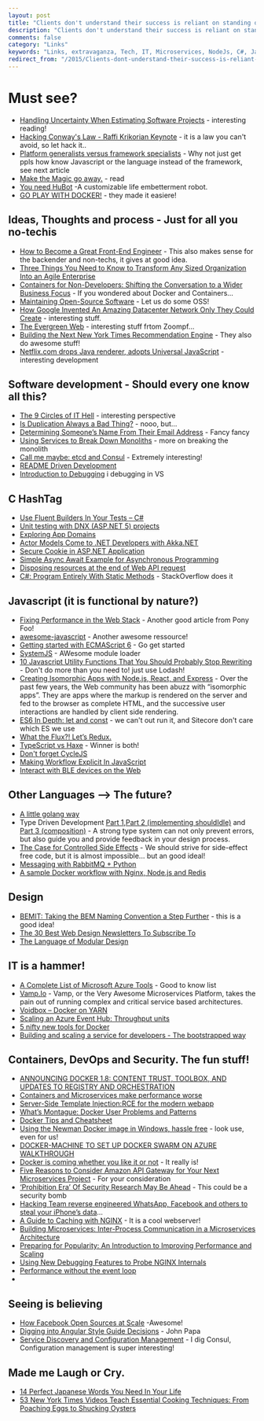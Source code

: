 ```yaml
---
layout: post
title: "Clients don't understand their success is reliant on standing out, not fitting in."
description: "Clients don't understand their success is reliant on standing out, not fitting in."
comments: false
category: "Links"
keywords: "Links, extravaganza, Tech, IT, Microservices, NodeJs, C#, Javascript, Solution architecture"
redirect_from: "/2015/Clients-dont-understand-their-success-is-reliant-on-standing-out-not-fitting-in/"
---
```

#  Must see? #
 * [Handling Uncertainty When Estimating Software Projects](https://www.lullabot.com/articles/handling-uncertainty-when-estimating-software-projects) - interesting reading!
 * [Hacking Conway's Law - Raffi Krikorian Keynote](https://www.youtube.com/watch?v=Lwdhw8aI8es&list=PL055Epbe6d5YhDchEvY3O4nIuSLYyrx7K&index=13) - it is a law you can't avoid, so let hack it..
 * [Platform generalists versus framework specialists](https://lostechies.com/jimmybogard/2015/08/11/platform-generalists-versus-framework-specialists/) - Why not just get ppls how know Javascript or the language instead of the framework, see next article
 * [Make the Magic go away.](http://blog.8thlight.com/uncle-bob/2015/08/06/let-the-magic-die.html) - read
 * [You need HuBot](  http://hubot.github.com) -A customizable life embetterment robot.
 * [GO PLAY WITH DOCKER!](https://www.docker.com/toolbox) - they made it easiere!


##  Ideas, Thoughts and process - Just for all you no-techis ##
 * [How to Become a Great Front-End Engineer](http://philipwalton.com/articles/how-to-become-a-great-front-end-engineer/) - This also makes sense for the backender and non-techs, it gives at good idea.
 * [Three Things You Need to Know to Transform Any Sized Organization Into an Agile Enterprise]( http://www.leadingagile.com/2015/08/three-things-you-need-to-know-to-transform-any-sized-organization-into-an-agile-enterprise-agile2015/)
 * [Containers for Non-Developers: Shifting the Conversation to a Wider Business Focus](http://thenewstack.io/containers-non-developers-shifting-conversation-wider-business-focus/) - If you wondered about Docker and Containers...
 * [Maintaining Open-Source Software](http://ponyfoo.com/articles/maintainable-oss) - Let us do some OSS!
 * [How Google Invented An Amazing Datacenter Network Only They Could Create](http://highscalability.com/blog/2015/8/10/how-google-invented-an-amazing-datacenter-network-only-they.html) - interesting stuff.
 * [The Evergreen Web](http://www.hanselman.com/blog/TheEvergreenWeb.aspx) - interesting stuff frtom Zoompf...
 * [Building the Next New York Times Recommendation Engine](http://open.blogs.nytimes.com/2015/08/11/building-the-next-new-york-times-recommendation-engine/?_r=0) - They also do awesome stuff!
 * [Netflix.com drops Java renderer, adopts Universal JavaScript](https://jaxenter.com/netflix-com-drops-java-renderer-adopts-universal-javascript-119529.html?utm_content=bufferefce3&utm_medium=social&utm_source=twitter.com&utm_campaign=buffer) - interesting development

##  Software development - Should every one know all this? ##
 * [The 9 Circles of IT Hell](http://blog.upwardsmotion.com/the-9-circles-of-it-hell/) - interesting perspective
 * [Is Duplication Always a Bad Thing?](http://www.ebaytechblog.com/2015/08/06/is-duplication-always-a-bad-thing/) - nooo, but...
 * [Determining Someone’s Name From Their Email Address](https://zoompf.com/blog/2015/08/determining-someones-name-from-their-email-address) - Fancy fancy
 * [Using Services to Break Down Monoliths](http://engineeringblog.yelp.com/2015/03/using-services-to-break-down-monoliths.html) - more on breaking the monolith
 * [Call me maybe: etcd and Consul](https://aphyr.com/posts/316-call-me-maybe-etcd-and-consul) - Extremely interesting!
 * [README Driven Development](http://ponyfoo.com/articles/readme-driven-development)
 * [Introduction to Debugging](http://blogs.msdn.com/b/visualstudio/archive/2015/08/11/introduction-to-debugging.aspx) i debugging in VS

 
##  **C HashTag** ##
 * [Use Fluent Builders In Your Tests – C#](http://www.cognim.co.uk/use-fluent-builders-in-your-tests/)
 * [Unit testing with DNX (ASP.NET 5) projects](http://blogs.msdn.com/b/webdev/archive/2015/08/06/unit-testing-with-dnx-asp-net-5-projects.aspx)
 * [Exploring App Domains](http://www.infragistics.com/community/blogs/codefusion/archive/2015/08/04/exploring-app-domains.aspx)
 * [Actor Models Come to .NET Developers with Akka.NET](http://dontcodetired.com/blog/post/Actor-Models-Come-to-NET-Developers-with-AkkaNET.aspx)
 * [Secure Cookie in ASP.NET Application](http://www.abhijainsblog.com/2015/08/secure-cookie-in-aspnet-application.html)
 * [Simple Async Await Example for Asynchronous Programming](http://www.microsoft.com/en-gb/developers/articles/week02aug15/simple-async-await-example-for-asynchronous-programming/)
 * [Disposing resources at the end of Web API request](http://www.strathweb.com/2015/08/disposing-resources-at-the-end-of-web-api-request/)
 * [C#: Program Entirely With Static Methods](http://mikehadlow.blogspot.co.uk/2015/08/c-program-entirely-with-static-methods.html) - StackOverflow does it

##  Javascript (it is functional by nature?) ##
 * [Fixing Performance in the Web Stack](http://ponyfoo.com/articles/fixing-web-performance) - Another good article from Pony Foo!
 * [awesome-javascript](https://github.com/sorrycc/awesome-javascript) - Another awesome ressource!
 * [Getting started with ECMAScript 6](http://www.2ality.com/2015/08/getting-started-es6.html) - Go get started
 * [SystemJS](https://github.com/systemjs/systemjs?) - AWesome module loader
 * [10 Javascript Utility Functions That You Should Probably Stop Rewriting](http://colintoh.com/blog/lodash-10-javascript-utility-functions-stop-rewriting) - Don't do more than you need to! just use Lodash!
 * [Creating Isomorphic Apps with Node.js, React, and Express](http://www.sitepoint.com/creating-isomorphic-apps-node-js-react-express/) - Over the past few years, the Web community has been abuzz with “isomorphic apps”. They are apps where the markup is rendered on the server and fed to the browser as complete HTML, and the successive user interactions are handled by client side rendering.
 * [ES6 In Depth: let and const](https://hacks.mozilla.org/2015/07/es6-in-depth-let-and-const/) - we can't out run it, and Sitecore don't care which ES we use
 * [What the Flux?! Let’s Redux.](https://blog.andyet.com/2015/08/06/what-the-flux-lets-redux)
 * [TypeScript vs Haxe](http://blog.onthewings.net/2015/08/05/typescript-vs-haxe/) - Winner is both!
 * [Don't forget CycleJS](http://cycle.js.org/basic-examples.html)
 * [Making Workflow Explicit In JavaScript ](http://derickbailey.com/2015/08/07/making-workflow-explicit-in-javascript/)
 * [Interact with BLE devices on the Web](https://developers.google.com/web/updates/2015/07/interact-with-ble-devices-on-the-web)

##  Other Languages --> The future? ##
  * [A little golang way](https://www.aerofs.com/blog/a-little-golang-way/)
  * Type Driven Development [Part 1](http://blog.ploeh.dk/2015/08/10/type-driven-development/),[Part 2 (implementing shouldIdle)](http://blog.ploeh.dk/2015/08/11/type-driven-development-implementing-shouldidle/) and [Part 3 (composition)](http://blog.ploeh.dk/2015/08/12/type-driven-development-composition/) - A strong type system can not only prevent errors, but also guide you and provide feedback in your design process.
  * [The Case for Controlled Side Effects](http://two-wrongs.com/the-case-for-controlled-side-effects) - We should strive for side-effect free code, but it is almost impossible... but an good ideal!
  * [Messaging with RabbitMQ + Python](http://marcelo-cure.blogspot.dk/2015/08/messaging-with-rabbitmq-python.html)
  * [A sample Docker workflow with Nginx, Node.js and Redis](http://anandmanisankar.com/posts/docker-container-nginx-node-redis-example/)

##  Design ##
  * [BEMIT: Taking the BEM Naming Convention a Step Further](http://csswizardry.com/2015/08/bemit-taking-the-bem-naming-convention-a-step-further/) - this is a good idea!
  * [The 30 Best Web Design Newsletters To Subscribe To](http://sixrevisions.com/lists/web-design-newsletters/)
  * [The Language of Modular Design](http://alistapart.com/article/language-of-modular-design)

##  IT is a hammer!  ##
  * [A Complete List of Microsoft Azure Tools](http://scottge.net/2015/08/03/a-complete-list-of-microsoft-azure-tools/) - Good to know list
  * [Vamp.Io](http://vamp.io/) - Vamp, or the Very Awesome Microservices Platform, takes the pain out of running complex and critical service based architectures.
  * [Voidbox – Docker on YARN](http://tech.hulu.com/blog/2015/08/06/voidbox-docker-on-yarn/?mkt_tok=3RkMMJWWfF9wsRonuqTMZKXonjHpfsX54%2B0uXKK1lMI%2F0ER3fOvrPUfGjI4ATsZnI%2BSLDwEYGJlv6SgFQ7LMMaZq1rgMXBk%3D)
  * [Scaling an Azure Event Hub: Throughput units](http://blog.bennymichielsen.be/2015/08/11/scaling-an-azure-event-hub-throughput-units/)
  * [5 nifty new tools for Docker](http://www.infoworld.com/article/2966158/application-virtualization/5-nifty-new-tools-for-docker.html)
  * [Building and scaling a service for developers - The bootstrapped way](http://cloudinary.com/blog/building_and_scaling_a_service_for_developers_the_bootstrapped_way?utm_source=webopsweekly&utm_medium=email)

##  Containers, DevOps and Security. The fun stuff! ##
  * [ANNOUNCING DOCKER 1.8: CONTENT TRUST, TOOLBOX, AND UPDATES TO REGISTRY AND ORCHESTRATION](https://blog.docker.com/2015/08/docker-1-8-content-trust-toolbox-registry-orchestration/)
  * [Containers and Microservices make performance worse](https://speakerdeck.com/garethr/containers-and-microservices-make-performance-worse?utm_source=webopsweekly&utm_medium=email)
  * [Server-Side Template Injection:RCE for the modern webapp](https://www.blackhat.com/docs/us-15/materials/us-15-Kettle-Server-Side-Template-Injection-RCE-For-The-Modern-Web-App-wp.pdf?utm_source=webopsweekly&utm_medium=email)
  * [What’s Montague: Docker User Problems and Patterns](https://medium.com/on-docker/what-s-montague-docker-user-problems-and-patterns-79750c504aa1)
  * [Docker Tips and Cheatsheet](http://blog.jez.io/2015/07/12/docker-tips-and-cheatsheet)
  * [Using the Newman Docker image in Windows, hassle free](http://blog.getpostman.com/2015/08/07/using-the-newman-docker-image-in-windows/) - look use, even for us!
  * [DOCKER-MACHINE TO SET UP DOCKER SWARM ON AZURE WALKTHROUGH](http://agup.tech/2015/08/06/docker-machine-docker-swarm-azure-walkthrough/)
  * [Docker is coming whether you like it or not](http://codebetter.com/kylebaley/2015/08/04/docker-is-coming-whether-you-like-it-or-not/) - It really is!
  * [Five Reasons to Consider Amazon API Gateway for Your Next Microservices Project](http://thenewstack.io/five-reasons-to-consider-amazon-api-gateway-for-your-next-microservices-project/) - For your consideration
  * [‘Prohibition Era’ Of Security Research May Be Ahead]( https://threatpost.com/prohibition-era-of-security-research-may-be-ahead/114165#sthash.4Hfz28GE.dpuf) - This could be a security bomb
  * [Hacking Team reverse engineered WhatsApp, Facebook and others to steal your iPhone’s data](http://thenextweb.com/insider/2015/08/06/hacking-team-reverse-engineered-whatsapp-facebook-and-others-to-steal-your-iphones-data/)...
  * [A Guide to Caching with NGINX](https://www.nginx.com/blog/nginx-caching-guide/) - It is a cool webserver!
  * [Building Microservices: Inter-Process Communication in a Microservices Architecture](https://www.nginx.com/blog/building-microservices-inter-process-communication/)
  * [Preparing for Popularity: An Introduction to Improving Performance and Scaling](https://www.nginx.com/blog/preparing-for-popularity/)
  * [Using New Debugging Features to Probe NGINX Internals](https://www.nginx.com/blog/new-debugging-features-probe-nginx-internals/)
  * [Performance without the event loop](http://dave.cheney.net/2015/08/08/performance-without-the-event-loop)
  * 
##  Seeing is believing ##
 * [How Facebook Open Sources at Scale](https://www.youtube.com/watch?v=vBbDAk5WYEo&index=5&list=PL055Epbe6d5YhDchEvY3O4nIuSLYyrx7K) -Awesome!
 * [Digging into Angular Style Guide Decisions](https://www.youtube.com/watch?v=hG-ARy0oqjI&feature=youtu.be&a) - John Papa
 * [Service Discovery and Configuration Management](https://speakerdeck.com/garethr/service-discovery-and-configuration-management) - I dig Consul, Configuration management is super interesting!
 
##  Made me Laugh or Cry.  ##
 * [14 Perfect Japanese Words You Need In Your Life](http://www.buzzfeed.com/danieldalton/irusu-for-life#.yybmOrlEqA)
 * [53 New York Times Videos Teach Essential Cooking Techniques: From Poaching Eggs to Shucking Oysters](http://www.openculture.com/2014/11/53-the-new-york-times-videos-demonstrate-cooking-techniques.html)
